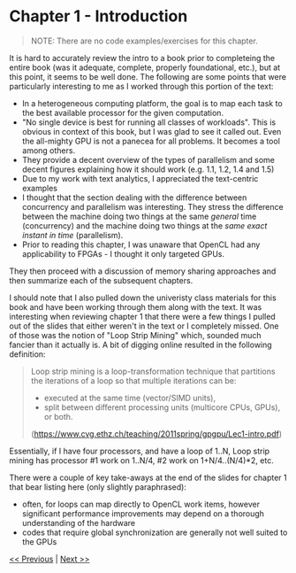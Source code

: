 # Chapter 1 - Introduction

> NOTE: There are no code examples/exercises for this chapter.

It is hard to accurately review the intro to a book prior to completeing the entire book (was it adequate, complete, properly foundational, etc.), but at this point, it seems to be well done. The following are some points that were particularly interesting to me as I worked through this portion of the text:

- In a heterogeneous computing platform, the goal is to map each task to the best available processor for the given computation.
- "No single device is best for running all classes of workloads". This is obvious in context of this book, but I was glad to see it called out. Even the all-mighty GPU is not a panecea for all problems. It becomes a tool among others.
- They provide a decent overview of the types of parallelism and some decent figures explaining how it should work (e.g. 1.1, 1.2, 1.4 and 1.5)
- Due to my work with text analytics, I appreciated the text-centric examples
- I thought that the section dealing with the difference between concurrency and parallelism was interesting. They stress the difference between the machine doing two things at the same *general* time (concurrency) and the machine doing two things at the *same exact instant in time* (parallelism).
- Prior to reading this chapter, I was unaware that OpenCL had any applicability to FPGAs - I thought it only targeted GPUs.

They then proceed with a discussion of memory sharing approaches and then summarize each of the subsequent chapters.

I should note that I also pulled down the univeristy class materials for this book and have been working through them along with the text. It was interesting when reviewing chapter 1 that there were a few things I pulled out of the slides that either weren't in the text or I completely missed. One of those was the notion of "Loop Strip Mining" which, sounded much fancier than it actually is. A bit of digging online resulted in the following definition:

> Loop strip mining is a loop-transformation technique that partitions the iterations of a loop so that multiple iterations can be:
> - executed at the same time (vector/SIMD units),
> - split between different processing units (multicore CPUs, GPUs), or both.
>
> (https://www.cvg.ethz.ch/teaching/2011spring/gpgpu/Lec1-intro.pdf)

Essentially, if I have four processors, and have a loop of 1..N, Loop strip mining has processor #1 work on 1..N/4, #2 work on 1+N/4..(N/4)*2, etc.

There were a couple of key take-aways at the end of the slides for chapter 1 that bear listing here (only slightly paraphrased):

- often, for loops can map directly to OpenCL work items, however significant performance improvements may depend on a thorough understanding of the hardware
- codes that require global synchronization are generally not well suited to the GPUs

[<< Previous](../Chapter_00/README.md)
|
[Next >>](../Chapter_02/README.md)